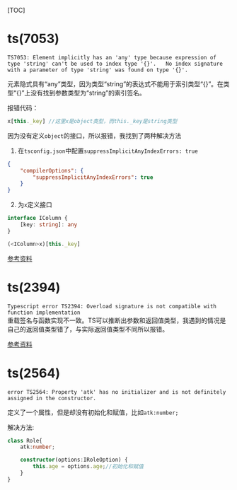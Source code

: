 [TOC]

# ts(7053)
`TS7053: Element implicitly has an 'any' type because expression of type 'string' can't be used to index type '{}'.   No index signature with a parameter of type 'string' was found on type '{}'.`

元素隐式具有“any”类型，因为类型“string”的表达式不能用于索引类型“{}”。在类型“{}”上没有找到参数类型为“string”的索引签名。

报错代码：
```ts
x[this._key] //这里x是object类型，而this._key是string类型
```
因为没有定义`object`的接口，所以报错，我找到了两种解决方法

1. 在`tsconfig.json`中配置`suppressImplicitAnyIndexErrors: true`
```json
{
    "compilerOptions": {
        "suppressImplicitAnyIndexErrors": true
    }
}
```

2. 为`x`定义接口
```ts
interface IColumn {
    [key: string]: any
}

(<IColumn>x)[this._key]
```

[参考资料](https://lihefei.blog.csdn.net/article/details/103694047)

# ts(2394)
`Typescript error TS2394: Overload signature is not compatible with function implementation`<br/>
重载签名与函数实现不一致。TS可以推断出参数和返回值类型，我遇到的情况是自己的返回值类型错了，与实际返回值类型不同所以报错。

[参考资料](https://stackoverflow.com/questions/43538359/typescript-error-ts2394-overload-signature-is-not-compatible-with-function-impl)

# ts(2564)
`error TS2564: Property 'atk' has no initializer and is not definitely assigned in the constructor. `

定义了一个属性，但是却没有初始化和赋值，比如`atk:number;`

解决方法:
```ts
class Role{
    atk:number;

    constructor(options:IRoleOption) {
        this.age = options.age;//初始化和赋值
    }
}
```
